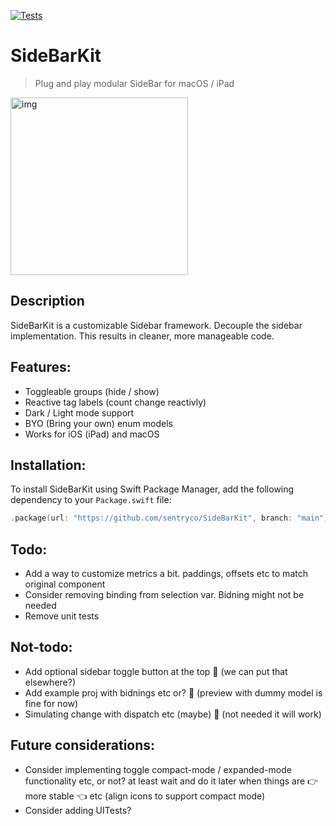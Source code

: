 [![Tests](https://github.com/sentryco/SideBarKit/actions/workflows/Tests.yml/badge.svg)](https://github.com/sentryco/SideBarKit/actions/workflows/Tests.yml)

# SideBarKit

> Plug and play modular SideBar for macOS / iPad

<img width="284" alt="img" src="https://s11.gifyu.com/images/SO1fC.gif">

## Description

SideBarKit is a customizable Sidebar framework. Decouple the sidebar implementation. This results in cleaner, more manageable code.

## Features:

- Toggleable groups (hide / show)
- Reactive tag labels (count change reactivly)
- Dark / Light mode support
- BYO (Bring your own) enum models
- Works for iOS (iPad) and macOS

## Installation:

To install SideBarKit using Swift Package Manager, add the following dependency to your `Package.swift` file:
```swift
.package(url: "https://github.com/sentryco/SideBarKit", branch: "main")
```

## Todo:

- Add a way to customize metrics a bit. paddings, offsets etc to match original component 
- Consider removing binding from selection var. Bidning might not be needed  
- Remove unit tests 

## Not-todo:

- Add optional sidebar toggle button at the top 🚫 (we can put that elsewhere?)
- Add example proj with bidnings etc or? 🚫 (preview with dummy model is fine for now)
- Simulating change with dispatch etc (maybe) 🚫 (not needed it will work)

## Future considerations:

- Consider implementing toggle compact-mode / expanded-mode functionality etc, or not? at least wait and do it later when things are 👉 more stable 👈 etc (align icons to support compact mode)
- Consider adding UITests?
